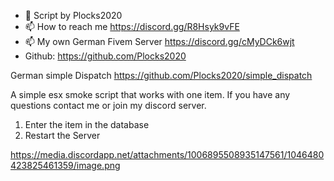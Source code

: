 - 👋 Script by Plocks2020
- 📫 How to reach me https://discord.gg/R8Hsyk9vFE
- 📫 My own German Fivem Server https://discord.gg/cMyDCk6wjt
- Github: https://github.com/Plocks2020


German simple Dispatch https://github.com/Plocks2020/simple_dispatch



A simple esx smoke script that works with one item. If you have any questions contact me or join my discord server.
1. Enter the item in the database
2. Restart the Server


https://media.discordapp.net/attachments/1006895508935147561/1046480423825461359/image.png
